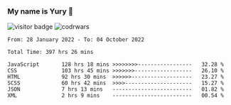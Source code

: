 ### My name is Yury 👋 
![visitor badge](https://visitor-badge.glitch.me/badge?page_id=litury.visitor-badge&left_text=My%20Page%20Visitors)  ![codrwars](https://www.codewars.com/users/litury/badges/micro) 


<!--START_SECTION:waka-->

```text
From: 28 January 2022 - To: 04 October 2022

Total Time: 397 hrs 26 mins

JavaScript       128 hrs 18 mins >>>>>>>>-----------------   32.28 %
CSS              103 hrs 45 mins >>>>>>>------------------   26.10 %
HTML             92 hrs 30 mins  >>>>>>-------------------   23.27 %
SCSS             60 hrs 42 mins  >>>>---------------------   15.27 %
JSON             7 hrs 13 mins   -------------------------   01.82 %
XML              2 hrs 9 mins    -------------------------   00.54 %
```

<!--END_SECTION:waka-->

